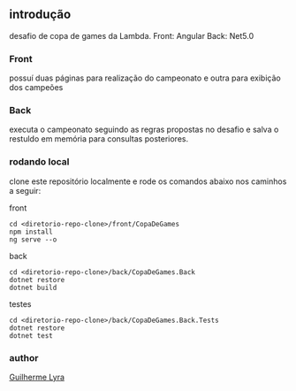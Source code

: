 ## introdução
desafio de copa de games da Lambda. 
Front: Angular
Back: Net5.0

### Front
possuí duas páginas para realização do campeonato e outra para exibição dos campeões
### Back
executa o campeonato seguindo as regras propostas no desafio e salva o restuldo em memória para consultas posteriores.

### rodando local
clone este repositório localmente e rode os comandos abaixo nos caminhos a seguir:

front
```
cd <diretorio-repo-clone>/front/CopaDeGames
npm install
ng serve --o
```
back
```
cd <diretorio-repo-clone>/back/CopaDeGames.Back
dotnet restore
dotnet build
```
testes
```
cd <diretorio-repo-clone>/back/CopaDeGames.Back.Tests
dotnet restore
dotnet test
```

### author
[Guilherme Lyra](https://github.com/lyracampos "Guilherme Lyra")

